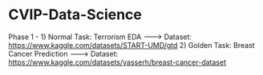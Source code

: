 # CVIP-Data-Science
Phase 1 - 1) Normal Task: Terrorism EDA ---> Dataset: https://www.kaggle.com/datasets/START-UMD/gtd
          2) Golden Task: Breast Cancer Prediction ---> Dataset: https://www.kaggle.com/datasets/yasserh/breast-cancer-dataset


